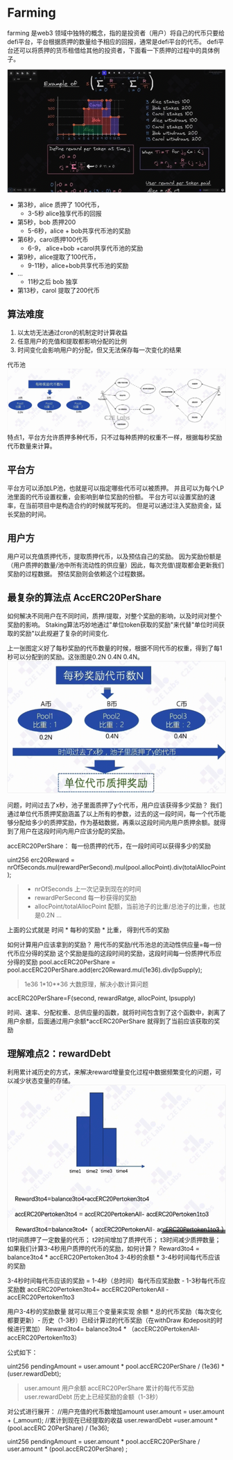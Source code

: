 # Farming
farming 是web3 领域中独特的概念，指的是投资者（用户）将自己的代币只要给defi平台，平台根据质押的数量给予相应的回报，通常是defi平台的代币。
defi平台还可以将质押的货币租借给其他的投资者，下面看一下质押的过程中的具体例子。

![替代文本](../.assest/iShot_2025-03-05_15.30.35.png "算法")
- 第3秒，alice 质押了 100代币，
    - 3-5秒 alice独享代币的回报
- 第5秒，bob 质押200
    - 5-6秒，alice + bob共享代币池的奖励
- 第6秒，carol质押100代币
    - 6-9， alice+bob +carol共享代币池的奖励
- 第9秒，alice提取了100代币，
    - 9-11秒，alice+bob共享代币池的奖励
- ...
    - 11秒之后 bob 独享
- 第13秒，carol 提取了200代币


## 算法难度
1. 以太坊无法通过cron的机制定时计算收益
2. 任意用户的充值和提取都影响分配的比例
3. 时间变化会影响用户的分配，但又无法保存每一次变化的结果

代币池
![替代文本](../.assest/iShot_2025-03-05_15.42.19.png "算法")
特点1，平台方允许质押多种代币，只不过每种质押的权重不一样，根据每秒奖励代币数量来计算。

## 平台方
平台方可以添加LP池，也就是可以指定哪些代币可以被质押。 
并且可以为每个LP池里面的代币设置权重，会影响到单位奖励的份额。
平台方可以设置奖励的速率，在当前项目中是构造合约的时候就写死的。
但是可以通过注入奖励资金，延长奖励的时间。 

## 用户方
用户可以充值质押代币，提取质押代币，以及预估自己的奖励。
因为奖励份额是（用户质押的数量/池中所有流动性的供应量）因此，每次充值\提取都会更新我们奖励的过程数据。
预估奖励则会依赖这个过程数据。

## 最复杂的算法点 AccERC20PerShare
如何解决不同用户在不同时间，质押/提取，对整个奖励的影响，以及时间对整个奖励的影响。
Staking算法巧妙地通过"单位token获取的奖励"来代替"单位时间获取的奖励"以此规避了复杂的时间变化.


上一张图定义好了每秒奖励的代币数量的时候，根据不同代币的权重，得到了每1秒可以分配到的奖励。这张图是0.2N 0.4N 0.4N。
![替代文本](../.assest/iShot_2025-03-05_15.52.36.png "算法")

问题，时间过去了x秒，池子里面质押了y个代币，用户应该获得多少奖励？
我们通过单位代币质押奖励涵盖了以上所有的参数，过去的这一段时间，每一个代币能够分配给多少的质押奖励，作为基础数据，再乘以这段时间内用户质押余额。就得到了用户在这段时间内用户应该分配的奖励。

accERC20PerShare： 每一份质押的代币，在一段时间可以获得多少的奖励

uint256 erc20Reward = nrOfSeconds.mul(rewardPerSecond).mul(pool.allocPoint).div(totalAllocPoint); 
> - nrOfSeconds 上一次记录到现在的时间
> - rewardPerSecond 每一秒获得的奖励
> - allocPoint/totalAllocPoint 配额，当前池子的比重/总池子的比重，也就是0.2N ...

上面的公式就是 时间 * 每秒的奖励 * 比重， 得到代币的奖励

如何计算用户应该拿到的奖励？
用代币的奖励/代币池总的流动性供应量=每一份代币应分得的奖励
这个奖励是指的这段时间的奖励，这段时间每一份质押代币应分得的奖励
pool.accERC20PerShare = pool.accERC20PerShare.add(erc20Reward.mul(1e36).div(lpSupply);

> 1e36 1*10**36 大数原理，解决小数计算问题

accERC20PerShare=F(second, rewardRatge, allocPoint, lpsupply)

时间、速率、分配权重、总供应量的函数，就将时间包含到了这个函数中，剥离了用户余额，后面通过用户余额*accERC20PerShare 就得到了当前应该获取的奖励

## 理解难点2：rewardDebt
利用累计减历史的方式，来解决reward增量变化过程中数据频繁变化的问题，可以减少状态变量的存储。
![替代文本](../.assest/iShot_2025-03-05_16.56.05.png "算法")
t1时间质押了一定数量的代币；
t2时间增加了质押代币；
t3时间减少质押数量；
如果我们计算3-4秒用户质押的代币的奖励，如何计算？
Reward3to4 = balance3to4 * accERC20Pertoken3to4
3-4秒的余额 * 3-4秒时间每代币应该的奖励

3-4秒时间每代币应该的奖励 = 1-4秒（总时间）每代币应奖励数 - 1-3秒每代币应奖励数
accERC20Pertoken3to4= accERC20PertokenAll - accERC20Pertoken1to3

用户3-4秒的奖励数量 就可以用三个变量来实现
余额 * 总的代币奖励（每次变化都要更新）- 历史（1-3秒）已经计算过的代币奖励（在withDraw 和deposit的时候进行累加）
Reward3to4= balance3to4 * （accERC20PertokenAll- accERC20Pertoken1to3）

公式如下：

uint256 pendingAmount = user.amount * pool.accERC20PerShare / (1e36) * (user.rewardDebt); 
> user.amount 用户余额
> accERC20PerShare 累计的每代币奖励
> user.rewardDebt 历史上已经奖励的金额（1-3秒）

对公式进行展开：
//用户充值的代币数增加amount
user.amount = user.amount + (_amount);
//累计到现在已经提取的收益
user.rewardDebt =user.amount * (pool.accERC 20PerShare) / (1e36);

uint256 pendingAmount = user.amount * pool.accERC20PerShare /  user.amount * (pool.accERC20PerShare) ; 